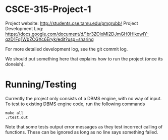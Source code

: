 CSCE-315-Project-1
==================

Project website: http://students.cse.tamu.edu/pmgrubb/
Project Development Log: https://docs.google.com/document/d/1br3ZOlxMI2DJmGH0HlkowIY-qzD1Fq1WbZCGXc6Eryk/edit?usp=sharing

For more detailed development log, see the git commit log.

We should put something here that explains how to run the project (once its doneish).


Running/Testing
===============

Currently the project only consists of a DBMS engine, with no way of input.
To test to existing DBMS engine code, run the following commands

```
make all
./test.out
```
Note that some tests output error messages as they test incorrect calling of functions.
These can be ignored as long as no line says something failed.